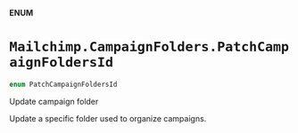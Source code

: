 **ENUM**

# `Mailchimp.CampaignFolders.PatchCampaignFoldersId`

```swift
enum PatchCampaignFoldersId
```

Update campaign folder

Update a specific folder used to organize campaigns.
